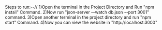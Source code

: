Steps to run:--//
1)Open the terminal in the Project Directory and Run "npm install" Command.
2)Now run "json-server --watch db.json --port 3001" command.
3)Open another terminal in the project directory and run "npm start" Command.
4)Now you can view the website in "http://localhost:3000"
